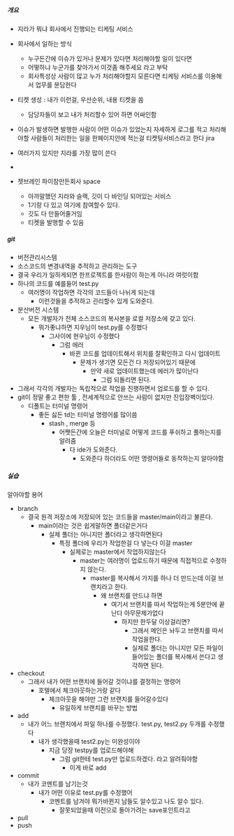 ##### 개요
- 지라가 뭐냐 회사에서 진행되는 티케팅 서비스
- 회사에서 일하는 방식
	- 누구든간에 이슈가 있거나 문제가 있다면 처리해야할 일이 있다면
	- 어떻하냐 누군가를 찾아가서 이것좀 해주세요 라고 부탁
	- 회사특성상 사람이 많고 누가 처리해야할지 모른다면 티케팅 서비스를 이용해서 업무를 분담한다
- 티켓 생성 : 내가 이런걸, 우선순위, 내용 티켓을 쏨 
	- 담당자들이 보고 내가 처리할수 있어 하면 어싸인함
- 이슈가 발생하면 발행한 사람이 어떤 이슈가 있었는지 자세하게 로그를 적고 처리해야할 사람들이 처리한는 일을 한페이지안에 적는걸 티켓팅서비스라고 한다 jira
- 여러가지 있지만 지라를 가장 많이 쓴다
-

- 젯브레인 파이참만든회사 space
	- 아까말했던 지라와 슬랙, 깃이 다 바인딩 되어있는 서비스
	- 1기랑 다 있고 여기에 참여할수 있다.
	- 깃도 다 만들어줄거임
	- 티켓을 발행할 수 있음



##### git
- 버전관리시스템
- 소스코드의 변경내역을 추적하고 관리하는 도구
- 결국 우리가 일하게되면 한프로젝트를 한사람이 하는게 아니라 여럿이함
- 하나의 코드를 예를들어 test.py
	- 여러명이 작업하면 각각의 코드들이 나뉘게 되는데
		- 이런것들을 추적하고 괸리할수 있게 도와준다.
- 분산버전 시스템
	- 모든 개발자가 전체 소스코드의 복사본을 로컬 저장소에 갖고 있다.
		- 뭐가좋냐하면 지우님이 test.py를 수정했다
			- 그사이에 현우님이 수정했다
				- 그럼 에러
					- 바뀐 코드를 업데이트해서 위치를 잘확인하고 다시 업데이트
						- 문제가 생기면 모든건 다 저장되어있기 때문에
							- 만약 새로 업데이트했는데 에러가 많이난다
								- 그럼 되돌리면 된다.
- 그래서 각각의 개발자는 독립적으로 작업을 진행하면서 업로드를 할 수 있다.
- git이 정말 좋고 편한 툴 , 전세계적으로 안쓰는 사람이 없지만 진입장벽이있다.
	- 디폴트는 터미널 명령어
		- 좋든 싫든 td는 터미널 명령어를 많이씀
			- stash , merge 등
				- 어쨋든간에 오늘은 터미널로 어떻게 코드를 푸쉬하고 풀하는지를 알려줌
					- 다 ide가 도와준다.
						- 도와준다 하더라도 어떤 명령어들로 동작하는지 알아야함


##### 실습
알아야할 용어
- branch
	- 결국 원격 저장소에 저장되어 있는 코드들을 master/main이라고 불른다.
		- main이라는 것은 쉽게말하면 폴더같은거다
			- 실제 폴더는 아니지만 폴더라고 생각하면된다
				- 특정 폴더에 우리가 작업한걸 다 넣는다 이걸 master
					- 실제로는 master에서 작업하지않는다
						- master는 여러명이 업로드하기 때문에 직접적으로 수정하지 않는다.
							- master를 복사해서 가지를 하나 더 만드는데 이걸 브랜치라고 한다.
								- 왜 브랜치를 만드냐 하면
									- 여기서 브랜치를 따서 작업하는게 5분안에 끝난다 아무문제가없다
										- 하지만 한두달 이상걸리면?
											- 그래서 메인은 놔두고 브랜치를 따서 작업을한다.
											- 실제로 폴더는 아니지만 모든 파일이 들어있는 폴더를 복사해서 쓴다고 생각하면 된다.
- checkout
	- 그래서 내가 어떤 브랜치에 들어갈 것이냐를 결정하는 명령어
		- 호텔에서 체크아웃하는거랑 같다
			- 체크아웃을 해야만 그런 브랜치를 들어갈수있다
				- 유일하게 브랜치를 바꾸는 방법
- add
	- 내가 어느 브랜치에서 파일 하나를 수정했다. test.py, test2.py 두개를 수정했다
		- 내가 생각했을때 test2.py는 미완성이야
			- 지금 당장 testpy를 업로드해야해
				- 그럼 git한테 test.py만 업로드하겠다. 라고 알려줘야함
					- 이게 바로 add
- commit
	- 내가 코멘트를 남기는것
		- 내가 어떤 이유로 test.py를 수정했어
			- 코멘트를 남겨야 뭐가바뀐지 남들도 알수있고 나도 알수 있다.
				- 잘못되었을때 이전으로 돌아가려는 save포인트라고 
- pull
- push